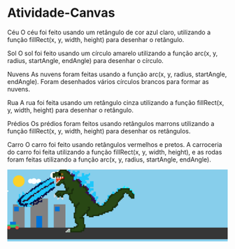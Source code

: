 # Atividade-Canvas
Céu
O céu foi feito usando um retângulo de cor azul claro, utilizando a função fillRect(x, y, width, height) para desenhar o retângulo.

Sol
O sol foi feito usando um círculo amarelo utilizando a função arc(x, y, radius, startAngle, endAngle) para desenhar o círculo.

Nuvens
As nuvens foram feitas usando a função arc(x, y, radius, startAngle, endAngle). Foram desenhados vários círculos brancos para formar as nuvens.

Rua
A rua foi feita usando um retângulo cinza utilizando a função fillRect(x, y, width, height) para desenhar o retângulo.

Prédios
Os prédios foram feitos usando retângulos marrons utilizando a função fillRect(x, y, width, height) para desenhar os retângulos.

Carro
O carro foi feito usando retângulos vermelhos e pretos. A carroceria do carro foi feita utilizando a função fillRect(x, y, width, height), e as rodas foram feitas utilizando a função arc(x, y, radius, startAngle, endAngle).


<img src = "img/image.png"/>
